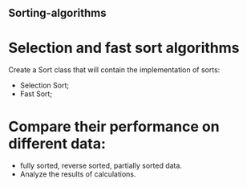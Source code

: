 ## Sorting-algorithms
# Selection and fast sort algorithms
Create a Sort class that will contain the implementation of sorts:
+ Selection Sort; 
+ Fast Sort; 

# Compare their performance on different data: 
 + fully sorted, reverse sorted, partially sorted data.
 + Analyze the results of calculations.
